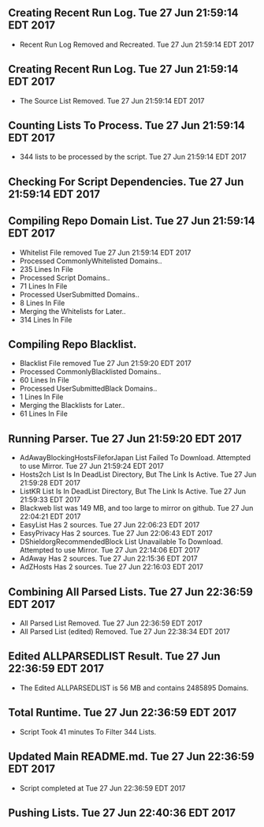 ## Creating Recent Run Log. Tue 27 Jun 21:59:14 EDT 2017
* Recent Run Log Removed and Recreated. Tue 27 Jun 21:59:14 EDT 2017
## Creating Recent Run Log. Tue 27 Jun 21:59:14 EDT 2017

* The Source List Removed. Tue 27 Jun 21:59:14 EDT 2017
## Counting Lists To Process. Tue 27 Jun 21:59:14 EDT 2017
* 	344 lists to be processed by the script. Tue 27 Jun 21:59:14 EDT 2017

## Checking For Script Dependencies. Tue 27 Jun 21:59:14 EDT 2017

## Compiling Repo Domain List. Tue 27 Jun 21:59:14 EDT 2017
* Whitelist File removed Tue 27 Jun 21:59:14 EDT 2017
* Processed CommonlyWhitelisted Domains..
* 	235 Lines In File
* Processed Script Domains..
* 	71 Lines In File
* Processed UserSubmitted Domains..
* 	8 Lines In File
* Merging the Whitelists for Later..
* 	314 Lines In File
## Compiling Repo Blacklist.
* Blacklist File removed Tue 27 Jun 21:59:20 EDT 2017
* Processed CommonlyBlacklisted Domains..
* 	60 Lines In File
* Processed UserSubmittedBlack Domains..
* 	1 Lines In File
* Merging the Blacklists for Later..
* 	61 Lines In File

## Running Parser. Tue 27 Jun 21:59:20 EDT 2017
* AdAwayBlockingHostsFileforJapan List Failed To Download. Attempted to use Mirror. Tue 27 Jun 21:59:24 EDT 2017
* Hosts2ch List Is In DeadList Directory, But The Link Is Active. Tue 27 Jun 21:59:28 EDT 2017
* ListKR List Is In DeadList Directory, But The Link Is Active. Tue 27 Jun 21:59:33 EDT 2017
* Blackweb list was 149 MB, and too large to mirror on github. Tue 27 Jun 22:04:21 EDT 2017
* EasyList Has 2 sources. Tue 27 Jun 22:06:23 EDT 2017
* EasyPrivacy Has 2 sources. Tue 27 Jun 22:06:43 EDT 2017
* DShieldorgRecommendedBlock List Unavailable To Download. Attempted to use Mirror. Tue 27 Jun 22:14:06 EDT 2017
* AdAway Has 2 sources. Tue 27 Jun 22:15:36 EDT 2017
* AdZHosts Has 2 sources. Tue 27 Jun 22:16:03 EDT 2017

## Combining All Parsed Lists. Tue 27 Jun 22:36:59 EDT 2017
* All Parsed List Removed. Tue 27 Jun 22:36:59 EDT 2017
* All Parsed List (edited) Removed. Tue 27 Jun 22:38:34 EDT 2017

## Edited ALLPARSEDLIST Result. Tue 27 Jun 22:36:59 EDT 2017
* The Edited ALLPARSEDLIST is 56 MB and contains 	2485895 Domains.

## Total Runtime. Tue 27 Jun 22:36:59 EDT 2017
* Script Took 41 minutes To Filter 	344 Lists.

## Updated Main README.md. Tue 27 Jun 22:36:59 EDT 2017

* Script completed at Tue 27 Jun 22:36:59 EDT 2017
## Pushing Lists. Tue 27 Jun 22:40:36 EDT 2017
